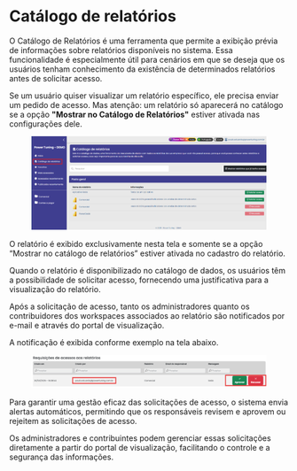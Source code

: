 # Catálogo de relatórios

O Catálogo de Relatórios é uma ferramenta que permite a exibição prévia de informações sobre relatórios disponíveis no sistema. Essa funcionalidade é especialmente útil para cenários em que se deseja que os usuários tenham conhecimento da existência de determinados relatórios antes de solicitar acesso.

Se um usuário quiser visualizar um relatório específico, ele precisa enviar um pedido de acesso. Mas atenção: um relatório só aparecerá no catálogo se a opção **"Mostrar no Catálogo de Relatórios"** estiver ativada nas configurações dele.



<figure><img src="../.gitbook/assets/01 (1).png" alt=""><figcaption></figcaption></figure>

O relatório é exibido exclusivamente nesta tela e somente se a opção “Mostrar no catálogo de relatórios” estiver ativada no cadastro do relatório.

Quando o relatório é disponibilizado no catálogo de dados, os usuários têm a possibilidade de solicitar acesso, fornecendo uma justificativa para a visualização do relatório.&#x20;

Após a solicitação de acesso, tanto os administradores quanto os contribuidores dos workspaces associados ao relatório são notificados por e-mail e através do portal de visualização.

A notificação é exibida conforme exemplo na tela abaixo.

<figure><img src="../.gitbook/assets/02 (1).png" alt=""><figcaption></figcaption></figure>

Para garantir uma gestão eficaz das solicitações de acesso, o sistema envia alertas automáticos, permitindo que os responsáveis revisem e aprovem ou rejeitem as solicitações de acesso.

Os administradores e contribuintes podem gerenciar essas solicitações diretamente a partir do portal de visualização, facilitando o controle e a segurança das informações.
